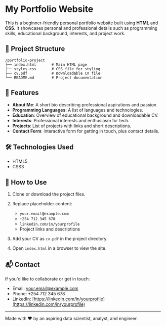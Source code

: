 # My Portfolio Website

This is a beginner-friendly personal portfolio website built using **HTML** and **CSS**. It showcases personal and professional details such as programming skills, educational background, interests, and project work.

## 📁 Project Structure

```
/portfolio-project
├── index.html       # Main HTML page
├── styles.css       # CSS file for styling
├── cv.pdf           # Downloadable CV file
└── README.md        # Project documentation
```

## 🧾 Features

* **About Me**: A short bio describing professional aspirations and passion.
* **Programming Languages**: A list of languages and technologies.
* **Education**: Overview of educational background and downloadable CV.
* **Interests**: Professional interests and enthusiasm for tech.
* **Projects**: List of projects with links and short descriptions.
* **Contact Form**: Interactive form for getting in touch, plus contact details.

## 🛠 Technologies Used

* HTML5
* CSS3

## 📄 How to Use

1. Clone or download the project files.
2. Replace placeholder content:

   * `your.email@example.com`
   * `+254 712 345 678`
   * `linkedin.com/in/yourprofile`
   * Project links and descriptions
3. Add your CV as `cv.pdf` in the project directory.
4. Open `index.html` in a browser to view the site.

## 📬 Contact

If you'd like to collaborate or get in touch:

* Email: [your.email@example.com](mailto:your.email@example.com)
* Phone: +254 712 345 678
* LinkedIn: [https://linkedin.com/in/yourprofile](https://linkedin.com/in/yourprofile)

---

Made with ❤️ by an aspiring data scientist, analyst, and engineer.
